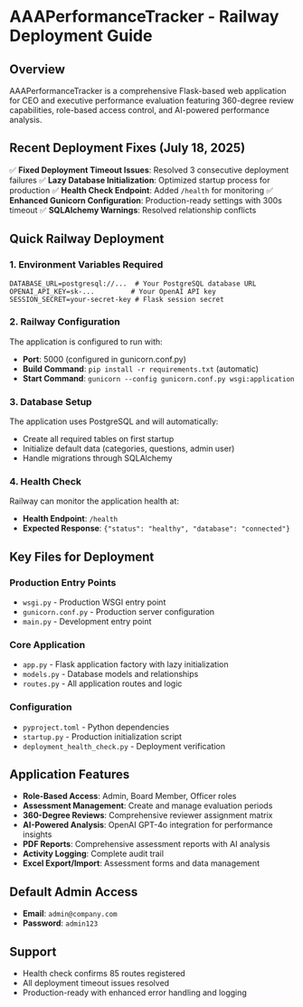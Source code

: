 # AAAPerformanceTracker - Railway Deployment Guide

## Overview
AAAPerformanceTracker is a comprehensive Flask-based web application for CEO and executive performance evaluation featuring 360-degree review capabilities, role-based access control, and AI-powered performance analysis.

## Recent Deployment Fixes (July 18, 2025)
✅ **Fixed Deployment Timeout Issues**: Resolved 3 consecutive deployment failures
✅ **Lazy Database Initialization**: Optimized startup process for production
✅ **Health Check Endpoint**: Added `/health` for monitoring
✅ **Enhanced Gunicorn Configuration**: Production-ready settings with 300s timeout
✅ **SQLAlchemy Warnings**: Resolved relationship conflicts

## Quick Railway Deployment

### 1. Environment Variables Required
```
DATABASE_URL=postgresql://...  # Your PostgreSQL database URL
OPENAI_API_KEY=sk-...         # Your OpenAI API key
SESSION_SECRET=your-secret-key # Flask session secret
```

### 2. Railway Configuration
The application is configured to run with:
- **Port**: 5000 (configured in gunicorn.conf.py)
- **Build Command**: `pip install -r requirements.txt` (automatic)
- **Start Command**: `gunicorn --config gunicorn.conf.py wsgi:application`

### 3. Database Setup
The application uses PostgreSQL and will automatically:
- Create all required tables on first startup
- Initialize default data (categories, questions, admin user)
- Handle migrations through SQLAlchemy

### 4. Health Check
Railway can monitor the application health at:
- **Health Endpoint**: `/health`
- **Expected Response**: `{"status": "healthy", "database": "connected"}`

## Key Files for Deployment

### Production Entry Points
- `wsgi.py` - Production WSGI entry point
- `gunicorn.conf.py` - Production server configuration
- `main.py` - Development entry point

### Core Application
- `app.py` - Flask application factory with lazy initialization
- `models.py` - Database models and relationships
- `routes.py` - All application routes and logic

### Configuration
- `pyproject.toml` - Python dependencies
- `startup.py` - Production initialization script
- `deployment_health_check.py` - Deployment verification

## Application Features
- **Role-Based Access**: Admin, Board Member, Officer roles
- **Assessment Management**: Create and manage evaluation periods
- **360-Degree Reviews**: Comprehensive reviewer assignment matrix
- **AI-Powered Analysis**: OpenAI GPT-4o integration for performance insights
- **PDF Reports**: Comprehensive assessment reports with AI analysis
- **Activity Logging**: Complete audit trail
- **Excel Export/Import**: Assessment forms and data management

## Default Admin Access
- **Email**: `admin@company.com`
- **Password**: `admin123`

## Support
- Health check confirms 85 routes registered
- All deployment timeout issues resolved
- Production-ready with enhanced error handling and logging
